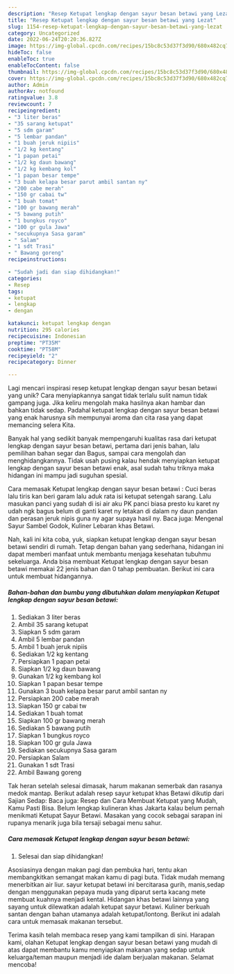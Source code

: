 ```yaml
---
description: "Resep Ketupat lengkap dengan sayur besan betawi yang Lezat"
title: "Resep Ketupat lengkap dengan sayur besan betawi yang Lezat"
slug: 1154-resep-ketupat-lengkap-dengan-sayur-besan-betawi-yang-lezat
category: Uncategorized
date: 2022-06-24T20:20:36.827Z
image: https://img-global.cpcdn.com/recipes/15bc8c53d37f3d90/680x482cq70/ketupat-lengkap-dengan-sayur-besan-betawi-foto-resep-utama.jpg
hideToc: false
enableToc: true
enableTocContent: false
thumbnail: https://img-global.cpcdn.com/recipes/15bc8c53d37f3d90/680x482cq70/ketupat-lengkap-dengan-sayur-besan-betawi-foto-resep-utama.jpg
cover: https://img-global.cpcdn.com/recipes/15bc8c53d37f3d90/680x482cq70/ketupat-lengkap-dengan-sayur-besan-betawi-foto-resep-utama.jpg
author: Admin
authorAv: notfound
ratingvalue: 3.8
reviewcount: 7
recipeingredient:
- "3 liter beras"
- "35 sarang ketupat"
- "5 sdm garam"
- "5 lembar pandan"
- "1 buah jeruk nipiis"
- "1/2 kg kentang"
- "1 papan petai"
- "1/2 kg daun bawang"
- "1/2 kg kembang kol"
- "1 papan besar tempe"
- "3 buah kelapa besar parut ambil santan ny"
- "200 cabe merah"
- "150 gr cabai tw"
- "1 buah tomat"
- "100 gr bawang merah"
- "5 bawang putih"
- "1 bungkus royco"
- "100 gr gula Jawa"
- "secukupnya Sasa garam"
- " Salam"
- "1 sdt Trasi"
- " Bawang goreng"
recipeinstructions:

- "Sudah jadi dan siap dihidangkan!"
categories:
- Resep
tags:
- ketupat
- lengkap
- dengan

katakunci: ketupat lengkap dengan 
nutrition: 295 calories
recipecuisine: Indonesian
preptime: "PT35M"
cooktime: "PT58M"
recipeyield: "2"
recipecategory: Dinner

---
```





Lagi mencari inspirasi resep ketupat lengkap dengan sayur besan betawi yang unik? Cara menyiapkannya sangat tidak terlalu sulit namun tidak gampang juga. Jika keliru mengolah maka hasilnya akan hambar dan bahkan tidak sedap. Padahal ketupat lengkap dengan sayur besan betawi yang enak harusnya sih mempunyai aroma dan cita rasa yang dapat memancing selera Kita.





Banyak hal yang sedikit banyak mempengaruhi kualitas rasa dari ketupat lengkap dengan sayur besan betawi, pertama dari jenis bahan, lalu pemilihan bahan segar dan Bagus, sampai cara mengolah dan menghidangkannya. Tidak usah pusing kalau hendak menyiapkan ketupat lengkap dengan sayur besan betawi enak,      asal sudah tahu triknya maka hidangan ini mampu jadi suguhan spesial.














Cara memasak Ketupat lengkap dengan sayur besan betawi : Cuci beras lalu tiris kan beri garam lalu aduk rata isi ketupat setengah sarang. Lalu masukan panci yang sudah di isi air aku PK panci biasa presto ku karet ny udah ngk bagus belum di ganti karet ny letakan di dalam ny daun pandan dan perasan jeruk nipis guna ny agar supaya hasil ny. Baca juga: Mengenal Sayur Sambel Godok, Kuliner Lebaran khas Betawi.






Nah, kali ini kita coba, yuk, siapkan ketupat lengkap dengan sayur besan betawi sendiri di rumah. Tetap dengan bahan yang sederhana, hidangan ini dapat memberi manfaat untuk membantu menjaga kesehatan tubuhmu sekeluarga. Anda bisa membuat Ketupat lengkap dengan sayur besan betawi memakai 22 jenis bahan dan 0 tahap pembuatan. Berikut ini cara untuk membuat hidangannya.

<!--inarticleads1-->

##### Bahan-bahan dan bumbu yang dibutuhkan dalam menyiapkan Ketupat lengkap dengan sayur besan betawi:

1. Sediakan 3 liter beras
1. Ambil 35 sarang ketupat
1. Siapkan 5 sdm garam
1. Ambil 5 lembar pandan
1. Ambil 1 buah jeruk nipiis
1. Sediakan 1/2 kg kentang
1. Persiapkan 1 papan petai
1. Siapkan 1/2 kg daun bawang
1. Gunakan 1/2 kg kembang kol
1. Siapkan 1 papan besar tempe
1. Gunakan 3 buah kelapa besar parut ambil santan ny
1. Persiapkan 200 cabe merah
1. Siapkan 150 gr cabai tw
1. Sediakan 1 buah tomat
1. Siapkan 100 gr bawang merah
1. Sediakan 5 bawang putih
1. Siapkan 1 bungkus royco
1. Siapkan 100 gr gula Jawa
1. Sediakan secukupnya Sasa garam
1. Persiapkan  Salam
1. Gunakan 1 sdt Trasi
1. Ambil  Bawang goreng


Tak heran setelah selesai dimasak, harum makanan semerbak dan rasanya medok mantap. Berikut adalah resep sayur ketupat khas Betawi dikutip dari Sajian Sedap: Baca juga: Resep dan Cara Membuat Ketupat yang Mudah, Kamu Pasti Bisa. Belum lengkap kulineran khas Jakarta kalau belum pernah menikmati Ketupat Sayur Betawi. Masakan yang cocok sebagai sarapan ini rupanya menarik juga bila tersaji sebagai menu sahur. 

<!--inarticleads2-->

##### Cara memasak Ketupat lengkap dengan sayur besan betawi:


1. Selesai dan siap dihidangkan!

Asosiasinya dengan makan pagi dan pembuka hari, tentu akan membangkitkan semangat makan kamu di pagi buta. Tidak mudah memang menerbitkan air liur. sayur ketupat betawi ini bercitarasa gurih, manis,sedap dengan menggunakan pepaya muda yang diparut serta kacang mete membuat kuahnya menjadi kental. Hidangan khas betawi lainnya yang sayang untuk dilewatkan adalah ketupat sayur betawi. Kuliner berkuah santan dengan bahan utamanya adalah ketupat/lontong. Berikut ini adalah cara untuk memasak makanan tersebut. 

Terima kasih telah membaca resep yang kami tampilkan di sini. Harapan kami, olahan Ketupat lengkap dengan sayur besan betawi yang mudah di atas dapat membantu kamu menyiapkan makanan yang sedap untuk keluarga/teman maupun menjadi ide dalam berjualan makanan. Selamat mencoba!
